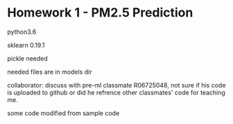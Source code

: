 # Homework 1 - PM2.5 Prediction

python3.6

sklearn 0.19.1

pickle needed

needed files are in models dir

collaborator: discuss with pre-ml classmate R06725048, not sure if his code is uploaded to github or did he refrence other classmates' code for teaching me.

some code modified from sample code
